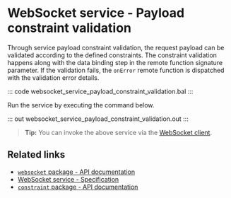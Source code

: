 # WebSocket service - Payload constraint validation

Through service payload constraint validation, the request payload can be validated according to the defined constraints. The constraint validation happens along with the data binding step in the remote function signature parameter. If the validation fails, the `onError` remote function is dispatched with the validation error details.

::: code websocket_service_payload_constraint_validation.bal :::

Run the service by executing the command below.

::: out websocket_service_payload_constraint_validation.out :::

>**Tip:** You can invoke the above service via the [WebSocket client](/learn/by-example/websocket-client/).

## Related links
- [`websocket` package - API documentation](https://lib.ballerina.io/ballerina/websocket/latest)
- [WebSocket service - Specification](/spec/websocket/#3-service-types)
- [`constraint` package - API documentation](https://lib.ballerina.io/ballerina/constraint/latest)
